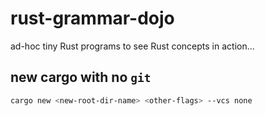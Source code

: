 # rust-grammar-dojo

ad-hoc tiny Rust programs to see Rust concepts in action...

## new cargo with no `git`

```bash
cargo new <new-root-dir-name> <other-flags> --vcs none
```
